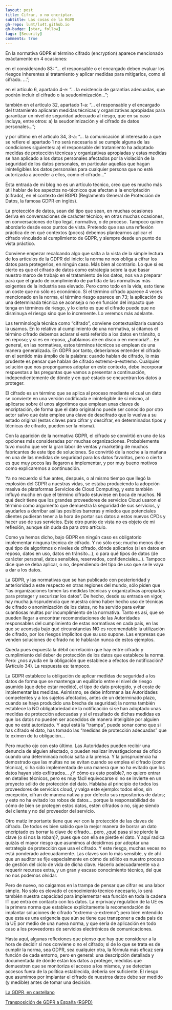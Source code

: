 ```yaml
---
layout: post
title: Cifrar, o no encriptar.
subtitle: Las cosas de la RGPD
gh-repo: lu4t/lu4t.github.io
gh-badge: [star, follow]
tags: [Security]
comments: true
---
```


En la normativa GDPR el término cifrado (encryption) aparece mencionado exáctamente en 4 ocasiones:

en el considerando 83: “… el responsable o el encargado deben evaluar los riesgos inherentes al tratamiento y aplicar medidas para mitigarlos, como el cifrado. …”;

en el artículo 6, apartado 4-e: “… la existencia de garantías adecuadas, que podrán incluir el cifrado o la seudonimización…”;

también en el artículo 32, apartado 1-a: “… el responsable y el encargado del tratamiento aplicarán medidas técnicas y organizativas apropiadas para garantizar un nivel de seguridad adecuado al riesgo, que en su caso incluya, entre otros: a) la seudonimización y el cifrado de datos personales…”;

y por último en el artículo 34, 3-a: “… la comunicación al interesado a que se refiere el apartado 1 no será necesaria si se cumple alguna de las condiciones siguientes: a) el responsable del tratamiento ha adoptado medidas de protección técnicas y organizativas apropiadas y estas medidas se han aplicado a los datos personales afectados por la violación de la seguridad de los datos personales, en particular aquellas que hagan ininteligibles los datos personales para cualquier persona que no esté autorizada a acceder a ellos, como el cifrado…”

Esta entrada de mi blog no es un artículo técnico, creo que es mucho más útil hablar de los aspectos no-técnicos que afectan a la encriptación (cifrado), en el contexto del RGPD (Reglamento General de Protección de Datos, la famosa GDPR en inglés).

La protección de datos, sean del tipo que sean, en muchas ocasiones deriva en conversaciones de carácter técnico; en otras muchas ocasiones, en conversaciones de tipo legal, normativo, o de proceso. Tampoco quiero abordarlo desde esos puntos de vista. Pretendo que sea una reflexión práctica de en qué contextos (pocos) debemos plantearnos aplicar el cifrado vinculado al cumplimiento de GDPR, y siempre desde un punto de vista práctico.

Conviene empezar recalcando algo que salta a la vista de la simple lectura de los artículos de la GDPR del inicio: la norma no nos obliga a cifrar los datos para protegerlos, en ningún caso. Más bien al contrario. Lo que sí es cierto es que el cifrado de datos como estrategia sobre la que basar nuestro marco de trabajo en el tratamiento de los datos, nos va a preparar para que el grado de cumplimiento de partida de las normativas más exigentes de la industria sea elevado. Pero como todo en la vida, esto tiene un coste que no sólo es económico. Si el término cifrado aparece 4 veces mencionado en la norma, el término riesgo aparece en 73; la aplicación de una determinada técnica se aconseja o no en función del impacto que tenga en términos de riesgo, y lo cierto es que el cifrado puede que no disminuya el riesgo sino que lo incremente. Lo veremos más adelante.

Las terminología técnica como “cifrado”, conviene contextualizarla cuando la usamos. En lo relativo al cumplimiento de una normativa, si citamos el término cifrado debemos aclarar si está referido a los datos en tránsito, o en reposo; y si es en reposo, ¿hablamos de en disco o en memoria?… En general, en las normativas, estos términos técnicos se emplean de una manera generalizada. En GDPR por tanto, deberíamos entender el cifrado en el sentido más ámplio de la palabra: cuando hablan de cifrado, lo más prudente es pensar que hablan de cifrado extremo-a-extremo. Cualquier solución que nos propongamos adoptar en este contexto, debe incorporar respuestas a las preguntas que vamos a presentar a continuación, independientemente de dónde y en qué estado se encuentran los datos a proteger.

El cifrado es un término que se aplica al proceso mediante el cual un dato se convierte en una versión codificada e ininteligible de sí mismo, al aplicarse sobre él unos algoritmos que emplean unas claves de encriptación, de forma que el dato original no puede ser conocido por otro actor salvo que éste emplee una clave de descifrado que lo vuelva a su estado original (estas claves para cifrar y descifrar, en determinados tipos y técnicas de cifrado, pueden ser la misma).

Con la aparición de la normativa GDPR, el cifrado se convirtió en uno de las opciones más consideradas por muchas organizaciones. Probablemente tuvo mucho que ver la gran labor de ventas y marketing de muchos fabricantes de este tipo de soluciones. Se convirtió de la noche a la mañana en una de las medidas de seguridad para los datos favoritas, pero o cierto es que muy pocos las llegaron a implementar, y por muy bueno motivos como explicaremos a continuación.

Ya no recuerdo si fue antes, después, o al mismo tiempo que llegó la explosión del GDPR a nuestras vidas, se estaba produciendo la adopción masiva de plataformas Servicios de Cloud Computing, y esto también influyó mucho en que el término cifrado estuviese en boca de muchos. Ni qué decir tiene que los grandes proveedores de servicios Cloud usaron el término como argumento que demuestra la seguridad de sus servicios, y ayudarles a derribar así las posibles barreras y miedos que potenciales clientes pudieran tener a la hora de portar sus datos a estos nuevos CPDs y hacer uso de sus servicios. Este otro punto de vista no es objeto de mi reflexión, aunque sin duda da para otro artículo.

Como ya hemos dicho, bajo GDPR en ningún caso es obligatorio implementar ninguna técnica de cifrado. Y no sólo eso; mucho menos dice qué tipo de algoritmos o niveles de cifrado, dónde aplicarlos (si en datos en reposo, datos en uso, datos en tránsito…), o para qué tipos de datos (de carácter personal, datos sensibles, reservados, confidenciales…). Tampoco dice que se deba aplicar, o no, dependiendo del tipo de uso que se le vaya a dar a los datos.

La GDPR, y las normativas que se han publicado con posterioridad y anterioridad a este respecto en otras regiones del mundo, sólo piden que “las organizaciones tomen las medidas técnicas y organizativas apropiadas para proteger y securizar los datos”. De hecho, desde su entrada en vigor, hay mucha jurisprudencia que muestra cómo haber hecho uso de técnicas de cifrado o anonimización de los datos, no ha servido para evitar cuantiosas multas por incumplimiento de la normativa. Tanto es así, que se pueden llegar a encontrar recomendaciones de las Autoridades responsables del cumplimiento de estas normativas en cada país, en las que se aconseja bajo qué circunstancias NO es recomendable la utilización de cifrado, por los riesgos implícitos que su uso supone. Las empresas que venden soluciones de cifrado no te hablarán nunca de estos ejemplos.

Queda pues expuesta la débil correlación que hay entre cifrado y cumplimiento del deber de protección de los datos que establece la norma. Pero: ¿nos ayuda en la obligación que establece a efectos de notificación? (Artículo 34). La respuesta es: tampoco.

La GDPR establece la obligación de aplicar medidas de seguridad a los datos de forma que se mantenga un equilibrio entre el nivel de riesgo asumido (que debe estar medido), el tipo de dato protegido, y el coste de implementar las medidas. Asimismo, se debe informar a las Autoridades competentes y a los sujetos afectados, antes de un determinado plazo, cuando se haya producido una brecha de seguridad; la norma también establece la NO obligatoriedad de la notificación si se han adoptado unas medidas de protección adecuadas y si el resultado de dichas medidas es que los datos no pueden ser accedidos de manera inteligible por alguien que no esté autorizado. Y aquí está la “trampa”, puede sonar como que si has cifrado el dato, has tomado las “medidas de protección adecuadas” que te eximen de tu obligación…

Pero mucho ojo con esto último. Las Autoridades pueden recibir una denuncia de alguien afectado, o pueden realizar investigaciones de oficio cuando una determinada noticia salta a la prensa. Y la jurisprudencia ha demostrado que las multas no se evitan cuando se emplea el cifrado (como técnica), si ha sido implementada de una manera que no ha evitado que los datos hayan sido exfiltrados… ¿Y cómo es esto posible?, no quiero entrar en detalles técnicos, pero es muy fácil equivocarse si no se invierte en un proyecto sólido de protección del dato. Hablaba al principio de todos los proveedores de servicios cloud, y valga este ejemplo: todos ellos, sin excepción, cifran de manera nativa y por defecto sus repositorios de datos; y esto no ha evitado los robos de datos… porque la responsabilidad de cómo de bien se protegen estos datos, estén cifrados o no, sigue siendo del cliente y no del proveedor del servicio.

Otro matiz importante tiene que ver con la protección de las claves de cifrado. De todos es bien sabido que la mejor manera de borrar un dato encriptado es borrar la clave de cifrado… pero, ¿qué pasa si se pierde la clave (o si nos la roban)?, pues que con ella se pierde el dato. Y aquí radica quizás el mayor riesgo que asumimos al decidirnos por adoptar una estrategia de protección que usa el cifrado. Y este riesgo, muchas veces no está ponderado adecuadamente. Las claves son lo más sensible, y de ahí que un auditor se fije especialmente en cómo de sólido es nuestro proceso de gestión del ciclo de vida de dicha clave. Hacerlo adecuadamente va a requerir recursos extra, y un gran y escaso conocimiento técnico, del que no nos podemos olvidar.

Pero de nuevo, no caigamos en la trampa de pensar que cifrar es una labor simple. No sólo es elevado el conocimiento técnico necesario, lo será también nuestra capacidad para implementar esa función en toda la cadena IT que entra en contacto con los datos. La e-privacy regulation de la UE es la primera norma que establece explícitamente la recomendación de implantar soluciones de cifrado “extremo-a-extremo”; pero bien entendido que esta es una exigencia que aún se tiene que transponer a cada pais de la UE por medio de una nueva norma, y que sería de aplicación en todo caso a los proveedores de servicios electrónicos de comunicaciones.

Hasta aquí, algunas reflexiones que pienso que hay que considerar a la hora de decidir si nos conviene o no el cifrado; si de lo que se trata es de cumplir la norma, sea GDPR, sea cualquier otra, la fórmula más eficaz será función de cada entorno, pero en general: una descripción detallada y documentada de dónde están los datos a proteger, medidas que demuestren que se monitoriza el acceso a los mismos, y se detectan accesos fuera de la política establecida, debería ser suficiente. El riesgo que asumimos por implantar el cifrado de nuestros datos debe ser medido (y medible) antes de tomar una decisión.

[La GDPR, en castellano](https://www.boe.es/doue/2016/119/L00001-00088.pdf)

[Transposición de GDPR a España (RGPD)](https://www.boe.es/buscar/act.php?id=BOE-A-2018-10751)
